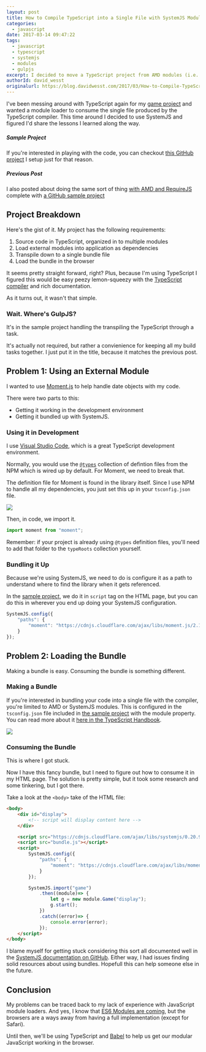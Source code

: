 ```yaml
---
layout: post
title: How to Compile TypeScript into a Single File with SystemJS Modules with Gulp
categories:
  - javascript
date: 2017-03-14 09:47:22
tags:
  - javascript
  - typescript
  - systemjs
  - modules
  - gulpjs
excerpt: I decided to move a TypeScript project from AMD modules (i.e. RequireJS) to SystemJS, still using Gulp. In this post, I walk you through the sample project I've created and share the lessons I learned along the way.
authorId: david_wesst
originalurl: https://blog.davidwesst.com/2017/03/How-to-Compile-TypeScript-into-a-Single-File-with-SystemJS-Modules-with-Gulp/
---
```


I've been messing around with TypeScript again for my [game project](https://blog.davidwesst.com/2017/03/Intital-Thoughts-on-Using-Phaser/) and wanted a module loader to consume the single file produced by the TypeScript compiler. This time around I decided to use SystemJS and figured I'd share the lessons I learned along the way.

##### Sample Project
If you're interested in playing with the code, you can checkout [this GitHub project](https://github.com/davidwesst/ts-systemjs) I setup just for that reason.

##### Previous Post
I also posted about doing the same sort of thing [with AMD and RequireJS](https://blog.davidwesst.com/2016/09/How-to-Compile-Typescript-into-a-Single-File-with-AMD-Modules/) complete with [a GitHub sample project](https://github.com/davidwesst/ts-project-template)

## Project Breakdown
Here's the gist of it. My project has the following requirements:

1. Source code in TypeScript, organized in to multiple modules
2. Load external modules into application as dependencies
3. Transpile down to a single bundle file
4. Load the bundle in the browser

It seems pretty straight forward, right? Plus, because I'm using TypeScript I figured this would be easy peezy lemon-squeezy with the [TypeScript compiler](https://www.typescriptlang.org/docs/handbook/compiler-options.html) and rich documentation.

As it turns out, it wasn't that simple.

### Wait. Where's GulpJS?
It's in the sample project handling the transpiling the TypeScript through a task. 

It's actually not required, but rather a convienience for keeping all my build tasks together. I just put it in the title, because it matches the previous post.

## Problem 1: Using an External Module
I wanted to use [Moment.js](https://momentjs.com/) to help handle date objects with my code.

There were two parts to this: 

* Getting it working in the development environment
* Getting it bundled up with SystemJS.

### Using it in Development
I use [Visual Studio Code](https://code.visualstudio.com/), which is a great TypeScript development environment. 

Normally, you would use the [`@types`](https://www.npmjs.com/search?q=%40types) collection of defintion files from the NPM which is wired up by default. For Moment, we need to break that.

The definition file for Moment is found in the library itself. Since I use NPM to handle all my dependencies, you just set this up in your `tsconfig.json` file.

![](http://i.imgur.com/TyAgU0N.png)

Then, in code, we import it.

```javascript
import moment from "moment";
```

Remember: if your project is already using `@types` definition files, you'll need to add that folder to the `typeRoots` collection yourself.

### Bundling it Up
Because we're using SystemJS, we need to do is configure it as a path to understand where to find the library when it gets referenced.

In the [sample project](https://github.com/davidwesst/ts-systemjs), we do it in `script` tag on the HTML page, but you can do this in wherever you end up doing your SystemJS configuration.

```javascript
SystemJS.config({
    "paths": {
        "moment": "https://cdnjs.cloudflare.com/ajax/libs/moment.js/2.17.1/moment.min.js"
    }
});
```

## Problem 2: Loading the Bundle
Making a bundle is easy. Consuming the bundle is something different.

### Making a Bundle
If you're interested in bundling your code into a single file with the compiler, you're limited to AMD or SystemJS modules. This is configured in the `tsconfig.json` file included in [the sample project](https://github.com/davidwesst/ts-systemjs) with the module property. You can read more about it [here in the TypeScript Handbook](https://www.typescriptlang.org/docs/handbook/modules.html).

![](http://i.imgur.com/gUGeHfI.png)

### Consuming the Bundle
This is where I got stuck.

Now I have this fancy bundle, but I need to figure out how to consume it in my HTML page. The solution is pretty simple, but it took some research and some tinkering, but I got there.

Take a look at the `<body>` take of the HTML file:

```html
<body>
    <div id="display">
        <!-- script will display content here -->
    </div>

    <script src="https://cdnjs.cloudflare.com/ajax/libs/systemjs/0.20.9/system.js"></script>
    <script src="bundle.js"></script>
    <script>
        SystemJS.config({
            "paths": {
                "moment": "https://cdnjs.cloudflare.com/ajax/libs/moment.js/2.17.1/moment.min.js"
            }
        });

        SystemJS.import("game")
            .then((module)=> {
                let g = new module.Game("display");
                g.start();
            })
            .catch((error)=> {
                console.error(error);
            });
    </script>
</body>
```

I blame myself for getting stuck considering this sort all documented well in the [SystemJS documentation on GitHub](https://github.com/systemjs/systemjs). Either way, I had issues finding solid resources about using bundles. Hopefull this can help someone else in the future.

## Conclusion
My problems can be traced back to my lack of experience with JavaScript module loaders. And yes, I know that [ES6 Modules are coming](http://caniuse.com/#feat=es6-module), but the browsers are a ways away from having a full implementation (except for Safari). 

Until then, we'll be using TypeScript and [Babel](http://babeljs.io/) to help us get our modular JavaScript working in the browser.

